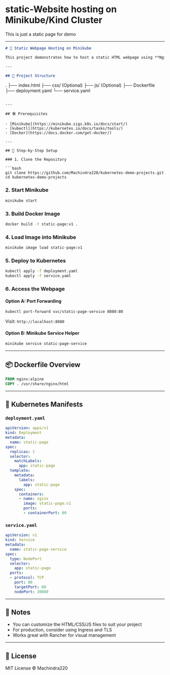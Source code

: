 # static-Website hosting on Minikube/Kind Cluster
This is just a static page for demo

---

```markdown
# 🚀 Static Webpage Hosting on Minikube

This project demonstrates how to host a static HTML webpage using **Nginx** on a local **Minikube** Kubernetes cluster. It includes a Dockerfile, Kubernetes manifests, and deployment instructions.

---

## 📁 Project Structure

```
.
├── index.html
├── css/ (Optional)
├── js/  (Optional)
├── Dockerfile
├── deployment.yaml
└── service.yaml
```

---

## 🛠️ Prerequisites

- [Minikube](https://minikube.sigs.k8s.io/docs/start/)
- [kubectl](https://kubernetes.io/docs/tasks/tools/)
- [Docker](https://docs.docker.com/get-docker/)

---

## 🧱 Step-by-Step Setup

### 1. Clone the Repository

```bash
git clone https://github.com/Machindra220/kubernetes-demo-projects.git
cd kubernetes-demo-projects
```

### 2. Start Minikube

```bash
minikube start
```

### 3. Build Docker Image

```bash
docker build -t static-page:v1 .
```

### 4. Load Image into Minikube

```bash
minikube image load static-page:v1
```

### 5. Deploy to Kubernetes

```bash
kubectl apply -f deployment.yaml
kubectl apply -f service.yaml
```

### 6. Access the Webpage

#### Option A: Port Forwarding

```bash
kubectl port-forward svc/static-page-service 8080:80
```

Visit: `http://localhost:8080`

#### Option B: Minikube Service Helper

```bash
minikube service static-page-service
```

---

## 📦 Dockerfile Overview

```Dockerfile
FROM nginx:alpine
COPY . /usr/share/nginx/html
```

---

## 📄 Kubernetes Manifests

### `deployment.yaml`

```yaml
apiVersion: apps/v1
kind: Deployment
metadata:
  name: static-page
spec:
  replicas: 1
  selector:
    matchLabels:
      app: static-page
  template:
    metadata:
      labels:
        app: static-page
    spec:
      containers:
      - name: nginx
        image: static-page:v1
        ports:
        - containerPort: 80
```

### `service.yaml`

```yaml
apiVersion: v1
kind: Service
metadata:
  name: static-page-service
spec:
  type: NodePort
  selector:
    app: static-page
  ports:
  - protocol: TCP
    port: 80
    targetPort: 80
    nodePort: 30080
```

---

## 🧠 Notes

- You can customize the HTML/CSS/JS files to suit your project
- For production, consider using Ingress and TLS
- Works great with Rancher for visual management

---

## 📜 License

MIT License © Machindra220
```

